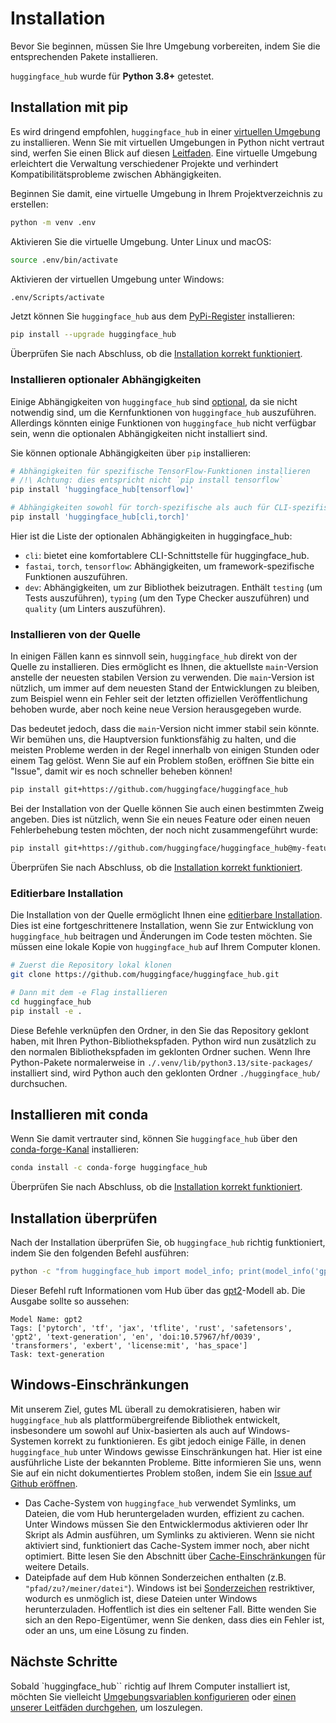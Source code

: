 <!--⚠️ Note that this file is in Markdown but contains specific syntax for our doc-builder (similar to MDX) that may not be
rendered properly in your Markdown viewer.
-->

# Installation

Bevor Sie beginnen, müssen Sie Ihre Umgebung vorbereiten, indem Sie die entsprechenden Pakete installieren.

`huggingface_hub` wurde für **Python 3.8+** getestet.

## Installation mit pip

Es wird dringend empfohlen, `huggingface_hub` in einer [virtuellen Umgebung](https://docs.python.org/3/library/venv.html) zu installieren. Wenn Sie mit virtuellen Umgebungen in Python nicht vertraut sind, werfen Sie einen Blick auf diesen [Leitfaden](https://packaging.python.org/en/latest/guides/installing-using-pip-and-virtual-environments/). Eine virtuelle Umgebung erleichtert die Verwaltung verschiedener Projekte und verhindert Kompatibilitätsprobleme zwischen Abhängigkeiten.

Beginnen Sie damit, eine virtuelle Umgebung in Ihrem Projektverzeichnis zu erstellen:

```bash
python -m venv .env
```

Aktivieren Sie die virtuelle Umgebung. Unter Linux und macOS:

```bash
source .env/bin/activate
```

Aktivieren der virtuellen Umgebung unter Windows:

```bash
.env/Scripts/activate
```

Jetzt können Sie `huggingface_hub` aus dem [PyPi-Register](https://pypi.org/project/huggingface-hub/) installieren:

```bash
pip install --upgrade huggingface_hub
```

Überprüfen Sie nach Abschluss, ob die [Installation korrekt funktioniert](#installation-berprfen).

### Installieren optionaler Abhängigkeiten

Einige Abhängigkeiten von `huggingface_hub` sind [optional](https://setuptools.pypa.io/en/latest/userguide/dependency_management.html#optional-dependencies), da sie nicht notwendig sind, um die Kernfunktionen von `huggingface_hub` auszuführen. Allerdings könnten einige Funktionen von `huggingface_hub` nicht verfügbar sein, wenn die optionalen Abhängigkeiten nicht installiert sind.

Sie können optionale Abhängigkeiten über `pip` installieren:
```bash
# Abhängigkeiten für spezifische TensorFlow-Funktionen installieren
# /!\ Achtung: dies entspricht nicht `pip install tensorflow`
pip install 'huggingface_hub[tensorflow]'

# Abhängigkeiten sowohl für torch-spezifische als auch für CLI-spezifische Funktionen installieren.
pip install 'huggingface_hub[cli,torch]'
```

Hier ist die Liste der optionalen Abhängigkeiten in huggingface_hub:

- `cli`: bietet eine komfortablere CLI-Schnittstelle für huggingface_hub.
- `fastai`, `torch`, `tensorflow`: Abhängigkeiten, um framework-spezifische Funktionen auszuführen.
- `dev`: Abhängigkeiten, um zur Bibliothek beizutragen. Enthält `testing` (um Tests auszuführen), `typing` (um den Type Checker auszuführen) und `quality` (um Linters auszuführen).


### Installieren von der Quelle

In einigen Fällen kann es sinnvoll sein, `huggingface_hub` direkt von der Quelle zu installieren. Dies ermöglicht es Ihnen, die aktuellste `main`-Version anstelle der neuesten stabilen Version zu verwenden. Die `main`-Version ist nützlich, um immer auf dem neuesten Stand der Entwicklungen zu bleiben, zum Beispiel wenn ein Fehler seit der letzten offiziellen Veröffentlichung behoben wurde, aber noch keine neue Version herausgegeben wurde.

Das bedeutet jedoch, dass die `main`-Version nicht immer stabil sein könnte. Wir bemühen uns, die Hauptversion funktionsfähig zu halten, und die meisten Probleme werden in der Regel innerhalb von einigen Stunden oder einem Tag gelöst. Wenn Sie auf ein Problem stoßen, eröffnen Sie bitte ein "Issue", damit wir es noch schneller beheben können!

```bash
pip install git+https://github.com/huggingface/huggingface_hub
```

Bei der Installation von der Quelle können Sie auch einen bestimmten Zweig angeben. Dies ist nützlich, wenn Sie ein neues Feature oder einen neuen Fehlerbehebung testen möchten, der noch nicht zusammengeführt wurde:

```bash
pip install git+https://github.com/huggingface/huggingface_hub@my-feature-branch
```

Überprüfen Sie nach Abschluss, ob die [Installation korrekt funktioniert](#installation-berprfen).

### Editierbare Installation

Die Installation von der Quelle ermöglicht Ihnen eine [editierbare Installation](https://pip.pypa.io/en/stable/topics/local-project-installs/#editable-installs). Dies ist eine fortgeschrittenere Installation, wenn Sie zur Entwicklung von `huggingface_hub` beitragen und Änderungen im Code testen möchten. Sie müssen eine lokale Kopie von `huggingface_hub` auf Ihrem Computer klonen.

```bash
# Zuerst die Repository lokal klonen
git clone https://github.com/huggingface/huggingface_hub.git

# Dann mit dem -e Flag installieren
cd huggingface_hub
pip install -e .
```

Diese Befehle verknüpfen den Ordner, in den Sie das Repository geklont haben, mit Ihren Python-Bibliothekspfaden. Python wird nun zusätzlich zu den normalen Bibliothekspfaden im geklonten Ordner suchen. Wenn Ihre Python-Pakete normalerweise in `./.venv/lib/python3.13/site-packages/` installiert sind, wird Python auch den geklonten Ordner `./huggingface_hub/` durchsuchen.

## Installieren mit conda

Wenn Sie damit vertrauter sind, können Sie `huggingface_hub` über den [conda-forge-Kanal](https://anaconda.org/conda-forge/huggingface_hub) installieren:

```bash
conda install -c conda-forge huggingface_hub
```

Überprüfen Sie nach Abschluss, ob die [Installation korrekt funktioniert](#installation-berprfen).

## Installation überprüfen

Nach der Installation überprüfen Sie, ob `huggingface_hub` richtig funktioniert, indem Sie den folgenden Befehl ausführen:

```bash
python -c "from huggingface_hub import model_info; print(model_info('gpt2'))"
```

Dieser Befehl ruft Informationen vom Hub über das [gpt2](https://huggingface.co/gpt2)-Modell ab. Die Ausgabe sollte so aussehen:

```text
Model Name: gpt2
Tags: ['pytorch', 'tf', 'jax', 'tflite', 'rust', 'safetensors', 'gpt2', 'text-generation', 'en', 'doi:10.57967/hf/0039', 'transformers', 'exbert', 'license:mit', 'has_space']
Task: text-generation
```

## Windows-Einschränkungen

Mit unserem Ziel, gutes ML überall zu demokratisieren, haben wir `huggingface_hub` als plattformübergreifende Bibliothek entwickelt, insbesondere um sowohl auf Unix-basierten als auch auf Windows-Systemen korrekt zu funktionieren. Es gibt jedoch einige Fälle, in denen `huggingface_hub` unter Windows gewisse Einschränkungen hat. Hier ist eine ausführliche Liste der bekannten Probleme. Bitte informieren Sie uns, wenn Sie auf ein nicht dokumentiertes Problem stoßen, indem Sie ein [Issue auf Github eröffnen](https://github.com/huggingface/huggingface_hub/issues/new/choose).


- Das Cache-System von `huggingface_hub` verwendet Symlinks, um Dateien, die vom Hub heruntergeladen wurden, effizient zu cachen. Unter Windows müssen Sie den Entwicklermodus aktivieren oder Ihr Skript als Admin ausführen, um Symlinks zu aktivieren. Wenn sie nicht aktiviert sind, funktioniert das Cache-System immer noch, aber nicht optimiert. Bitte lesen Sie den Abschnitt über [Cache-Einschränkungen](./guides/manage-cache#limitations) für weitere Details.
- Dateipfade auf dem Hub können Sonderzeichen enthalten (z.B. `"pfad/zu?/meiner/datei"`). Windows ist bei [Sonderzeichen](https://learn.microsoft.com/en-us/windows/win32/intl/character-sets-used-in-file-names) restriktiver, wodurch es unmöglich ist, diese Dateien unter Windows herunterzuladen. Hoffentlich ist dies ein seltener Fall. Bitte wenden Sie sich an den Repo-Eigentümer, wenn Sie denken, dass dies ein Fehler ist, oder an uns, um eine Lösung zu finden.


## Nächste Schritte

Sobald `huggingface_hub`` richtig auf Ihrem Computer installiert ist, möchten Sie vielleicht [Umgebungsvariablen konfigurieren](package_reference/environment_variables) oder [einen unserer Leitfäden durchgehen](guides/overview), um loszulegen.
